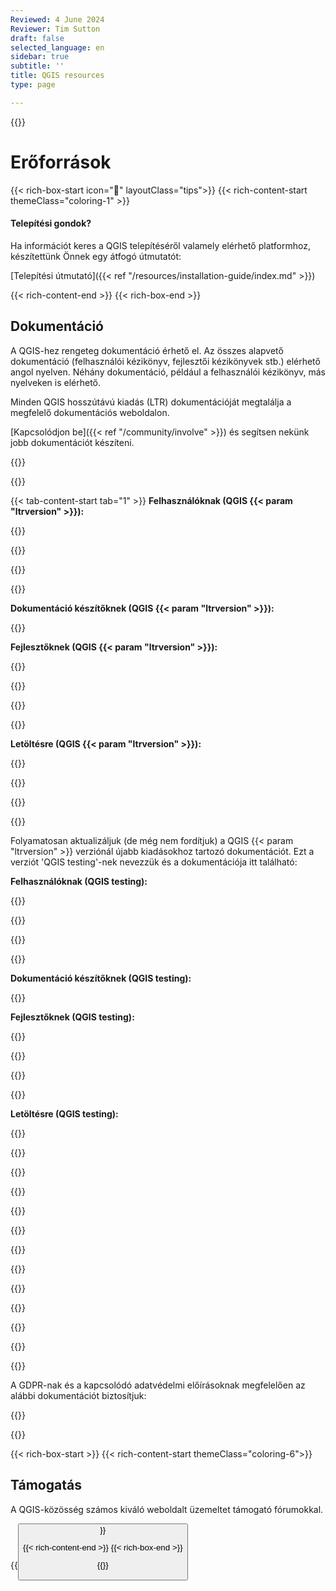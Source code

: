 ```yaml
---
Reviewed: 4 June 2024
Reviewer: Tim Sutton
draft: false
selected_language: en
sidebar: true
subtitle: ''
title: QGIS resources
type: page

---
```

{{<content-start >}}
# Erőforrások
{{< rich-box-start icon="🖖" layoutClass="tips">}} {{< rich-content-start themeClass="coloring-1" >}}
#### Telepítési gondok?
Ha információt keres a QGIS telepítéséről valamely elérhető platformhoz, készítettünk Önnek egy átfogó útmutatót:

[Telepítési útmutató]({{< ref "/resources/installation-guide/index.md" >}})

{{< rich-content-end >}} {{< rich-box-end >}}
## Dokumentáció
A QGIS-hez rengeteg dokumentáció érhető el. Az összes alapvető dokumentáció (felhasználói kézikönyv, fejlesztői kézikönyvek stb.) elérhető angol nyelven. Néhány dokumentáció, például a felhasználói kézikönyv, más nyelveken is elérhető.

Minden QGIS hosszútávú kiadás (LTR) dokumentációját megtalálja a megfelelő dokumentációs weboldalon.

[Kapcsolódjon be]({{< ref "/community/involve" >}}) és segítsen nekünk jobb dokumentációt készíteni.

{{<language-select >}}

{{<tabs tab1="QGIS |ltrversion|" tab2="QGIS próbaverzió (>|ltrversion|)" tab3="Archivált kiadások" tab4="Adatvédelem" >}}

{{< tab-content-start tab="1" >}} **Felhasználóknak (QGIS {{< param "ltrversion" >}}):**

{{<rich-list listLink="https://docs.qgis.org/|ltrversion|/<lang>/docs/user_manual" layoutClass="inline-block link-with-language" listTitle="Asztali felhasználói kézikönyv – <lang>" >}}

{{<rich-list listLink="https://docs.qgis.org/|ltrversion|/<lang>/docs/training_manual" layoutClass="inline-block link-with-language" listTitle="QGIS oktatóanyag – <lang>" >}}

{{<rich-list listLink="https://docs.qgis.org/|ltrversion|/<lang>/docs/gentle_gis_introduction" layoutClass="inline-block link-with-language" listTitle="Rövid GIS-bevezető – <lang>" >}}

{{<rich-list listLink="https://docs.qgis.org/|ltrversion|/<lang>/docs/server_manual" layoutClass="inline-block link-with-language" listTitle="Szerver kézikönyv – <lang>" >}}

**Dokumentáció készítőknek (QGIS {{< param "ltrversion" >}}):**

{{<rich-list listLink="https://docs.qgis.org/|ltrversion|/<lang>/docs/documentation_guidelines" layoutClass="inline-block link-with-language" listTitle="Dokumentációs irányelvek – <lang>" >}}

**Fejlesztőknek (QGIS {{< param "ltrversion" >}}):**

{{<rich-list listLink="https://docs.qgis.org/|ltrversion|/<lang>/docs/pyqgis_developer_cookbook" layoutClass="inline-block link-with-language" listTitle="PyQGIS szakácskönyvet (modulokhoz és szkriptekhez) – <lang>" >}}

{{<rich-list listLink="https://qgis.org/pyqgis/|ltrversion|/" layoutClass="inline-block" listTitle="PyQGIS – QGIS Python API-dokumentáció" >}}

{{<rich-list listLink="https://qgis.org/api/|ltrversion|/" layoutClass="inline-block" listTitle="C++ API-dokumentáció" >}}

{{<rich-list listLink="https://github.com/qgis/QGIS/blob/release-|ltrversion|/INSTALL.md" layoutClass="inline-block" listTitle="QGIS fordítása forráskódból" >}}

**Letöltésre (QGIS {{< param "ltrversion" >}}):**

{{<rich-list listLink="https://docs.qgis.org/|ltrversion|/pdf" layoutClass="inline-block" listTitle="PDF kézikönyvek" >}}

{{<rich-list listLink="https://docs.qgis.org/|ltrversion|/zip" layoutClass="inline-block" listTitle="HTML kézikönyvek zip-ben" >}}

{{<tab-content-end >}}

{{<tab-content-start tab="2" >}}

Folyamatosan aktualizáljuk (de még nem fordítjuk) a QGIS {{< param "ltrversion" >}} verziónál újabb kiadásokhoz tartozó dokumentációt. Ezt a verziót 'QGIS testing'-nek nevezzük és a dokumentációja itt található:

**Felhasználóknak (QGIS testing):**

{{<rich-list listLink="https://docs.qgis.org/testing/en/docs/user_manual" layoutClass="inline-block link-with-language" listTitle="Felhasználói kézikönyv" >}}

{{<rich-list listLink="https://docs.qgis.org/testing/en/docs/training_manual" layoutClass="inline-block link-with-language" listTitle="QGIS oktatóanyag" >}}

{{<rich-list listLink="https://docs.qgis.org/testing/en/docs/gentle_gis_introduction" layoutClass="inline-block link-with-language" listTitle="Rövid GIS-bevezetés" >}}

{{<rich-list listLink="https://docs.qgis.org/testing/en/docs/server_manual" layoutClass="inline-block link-with-language" listTitle="Szerver kézikönyv" >}}

**Dokumentáció készítőknek (QGIS testing):**

{{<rich-list listLink="https://docs.qgis.org/testing/en/docs/documentation_guidelines" layoutClass="inline-block link-with-language" listTitle="Dokumentációs irányelvek" >}}

**Fejlesztőknek (QGIS testing):**

{{<rich-list listLink="https://docs.qgis.org/testing/en/docs/pyqgis_developer_cookbook" layoutClass="inline-block link-with-language" listTitle="PyQGIS szakácskönyv (modulokhoz és szkriptekhez)" >}}

{{<rich-list listLink="https://qgis.org/api/" layoutClass="inline-block" listTitle="C++ API-dokumentáció" >}}

{{<rich-list listLink="https://qgis.org/pyqgis/" layoutClass="inline-block" listTitle="PyQGIS – QGIS Python API-dokumentáció" >}}

{{<rich-list listLink="https://github.com/qgis/QGIS/blob/master/INSTALL.md" layoutClass="inline-block" listTitle="QGIS fordítása forráskódból" >}}

**Letöltésre (QGIS testing):**

{{<rich-list listLink="https://docs.qgis.org/testing/pdf" layoutClass="inline-block" listTitle="PDF kézikönyvek" >}}

{{<rich-list listLink="https://docs.qgis.org/testing/zip" layoutClass="inline-block" listTitle="HTML kézikönyvek zip-ben" >}}

{{<tab-content-end >}}

{{<tab-content-start tab="3" >}}

{{<rich-list listLink="https://docs.qgis.org/3.34/<lang>" layoutClass="inline-block link-with-language" listTitle="QGIS 3.34 dokumentáció – <lang>" >}}

{{<rich-list listLink="https://docs.qgis.org/3.28/<lang>" layoutClass="inline-block link-with-language" listTitle="QGIS 3.28 dokumentáció – <lang>" >}}

{{<rich-list listLink="https://docs.qgis.org/3.22/<lang>" layoutClass="inline-block link-with-language" listTitle="QGIS 3.22 dokumentáció – <lang>" >}}

{{<rich-list listLink="https://docs.qgis.org/3.16/<lang>" layoutClass="inline-block link-with-language" listTitle="QGIS 3.16 dokumentáció – <lang>" >}}

{{<rich-list listLink="https://docs.qgis.org/3.10/<lang>" layoutClass="inline-block link-with-language" listTitle="QGIS 3.10 dokumentáció – <lang>" >}}

{{<rich-list listLink="https://docs.qgis.org/3.4/<lang>" layoutClass="inline-block link-with-language" listTitle="QGIS 3.4 dokumentáció – <lang>" >}}

{{<rich-list listLink="https://docs.qgis.org/2.18/<lang>" layoutClass="inline-block link-with-language" listTitle="QGIS 2.18 dokumentáció – <lang>" >}}

{{<tab-content-end >}}

{{<tab-content-start tab="4" >}}

A GDPR-nak és a kapcsolódó adatvédelmi előírásoknak megfelelően az alábbi dokumentációt biztosítjuk:

{{<rich-list listLink="https://docs.qgis.org/latest/en/docs/user_manual/appendices/qgis_desktop_network_connections.html" layoutClass="inline-block" listTitle="A QGIS alkalmazás hálózati kapcsolatai" >}}

{{<tab-content-end >}}

{{< rich-box-start >}} {{< rich-content-start themeClass="coloring-6">}}
## Támogatás
A QGIS-közösség számos kiváló weboldalt üzemeltet támogató fórumokkal.

{{<button class="is-primary6" link="resources/support" text="Támogatási lehetőségek megtekintése" >}}

{{< rich-content-end >}} {{< rich-box-end >}}

{{<content-end >}}
